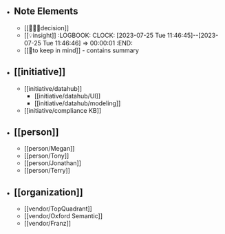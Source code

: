 - ## Note Elements
	- [[👩🏻‍⚖️decision]]
	- [[💡insight]]
	  :LOGBOOK:
	  CLOCK: [2023-07-25 Tue 11:46:45]--[2023-07-25 Tue 11:46:46] =>  00:00:01
	  :END:
	- [[🧠to keep in mind]] - contains summary
- ## [[initiative]]
	- [[initiative/datahub]]
		- [[initiative/datahub/UI]]
		- [[initiative/datahub/modeling]]
	- [[initiative/compliance KB]]
- ## [[person]]
	- [[person/Megan]]
	- [[person/Tony]]
	- [[person/Jonathan]]
	- [[person/Terry]]
- ## [[organization]]
	- [[vendor/TopQuadrant]]
	- [[vendor/Oxford Semantic]]
	- [[vendor/Franz]]